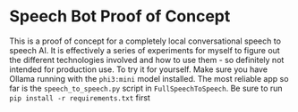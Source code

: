 # Speech Bot Proof of Concept

This is a proof of concept for a completely local conversational speech to speech AI. It is effectively a series of experiments for myself to figure out the different technologies involved and how to use them - so definitely not intended for production use. To try it for yourself. Make sure you have Ollama running with the `phi3:mini` model installed. The most reliable app so far is the `speech_to_speech.py` script in `FullSpeechToSpeech`. Be sure to run `pip install -r requirements.txt` first
